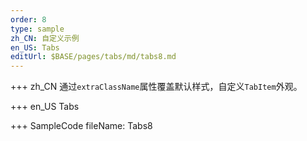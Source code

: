 ```yaml
---
order: 8
type: sample
zh_CN: 自定义示例
en_US: Tabs
editUrl: $BASE/pages/tabs/md/tabs8.md
---
```


+++ zh_CN
通过<Code>extraClassName</Code>属性覆盖默认样式，自定义<Code>TabItem</Code>外观。

+++ en_US
Tabs

+++ SampleCode
fileName: Tabs8
